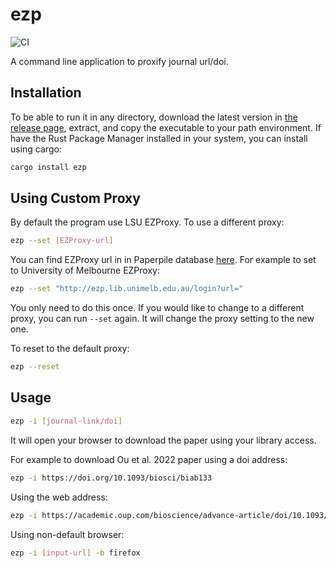 # ezp

![CI](https://github.com/hhandika/ezp/workflows/CI/badge.svg)

A command line application to proxify journal url/doi.

## Installation

To be able to run it in any directory, download the latest version in [the release page](https://github.com/hhandika/ezp/releases), extract, and copy the executable to your path environment. If have the Rust Package Manager installed in your system, you can install using cargo:

```Bash
cargo install ezp
```

## Using Custom Proxy

By default the program use LSU EZProxy. To use a different proxy:

```Bash
ezp --set [EZProxy-url]
```

You can find EZProxy url in in Paperpile database [here](https://paperpile.com/guides/proxy-list/). For example to set to University of Melbourne EZProxy:

```Bash
ezp --set "http://ezp.lib.unimelb.edu.au/login?url="
```

You only need to do this once. If you would like to change to a different proxy, you can run `--set` again. It will change the proxy setting to the new one.

To reset to the default proxy:

```Bash
ezp --reset
```

## Usage

```Bash
ezp -i [journal-link/doi]
```

It will open your browser to download the paper using your library access.

For example to download Ou et al. 2022 paper using a doi address:

```Bash
ezp -i https://doi.org/10.1093/biosci/biab133
```

Using the web address:

```Bash
ezp -i https://academic.oup.com/bioscience/advance-article/doi/10.1093/biosci/biab133/6482999
```

Using non-default browser:

```Bash
ezp -i [input-url] -b firefox
```
